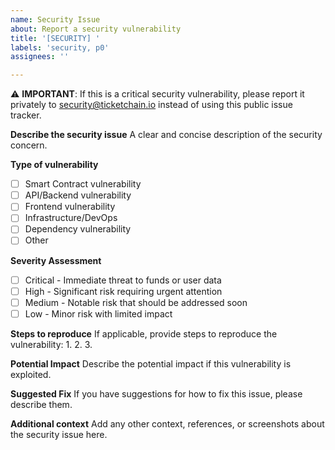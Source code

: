```yaml
---
name: Security Issue
about: Report a security vulnerability
title: '[SECURITY] '
labels: 'security, p0'
assignees: ''

---
```


⚠️ **IMPORTANT**: If this is a critical security vulnerability, please report it privately to security@ticketchain.io instead of using this public issue tracker.

**Describe the security issue**
A clear and concise description of the security concern.

**Type of vulnerability**
- [ ] Smart Contract vulnerability
- [ ] API/Backend vulnerability
- [ ] Frontend vulnerability
- [ ] Infrastructure/DevOps
- [ ] Dependency vulnerability
- [ ] Other

**Severity Assessment**
- [ ] Critical - Immediate threat to funds or user data
- [ ] High - Significant risk requiring urgent attention
- [ ] Medium - Notable risk that should be addressed soon
- [ ] Low - Minor risk with limited impact

**Steps to reproduce**
If applicable, provide steps to reproduce the vulnerability:
1. 
2. 
3. 

**Potential Impact**
Describe the potential impact if this vulnerability is exploited.

**Suggested Fix**
If you have suggestions for how to fix this issue, please describe them.

**Additional context**
Add any other context, references, or screenshots about the security issue here.
